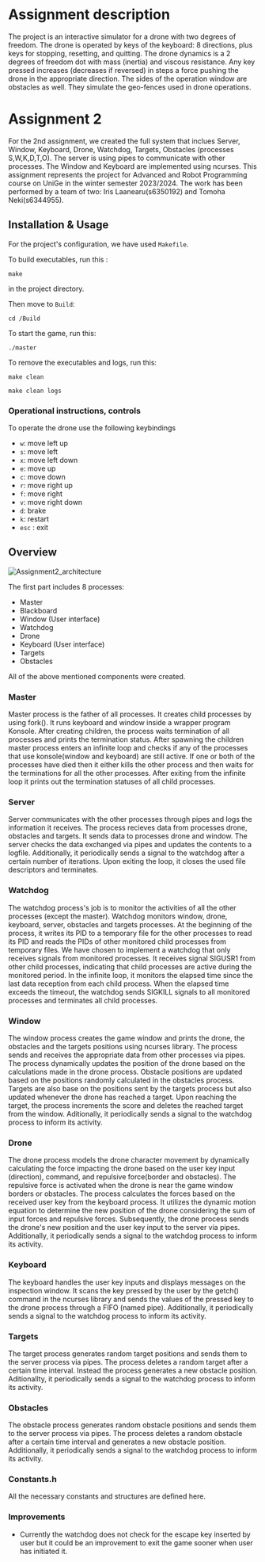 # Assignment description
The project is an interactive simulator for a drone with two degrees of freedom.
The drone is operated by keys of the keyboard: 8 directions, plus keys for stopping, resetting, and quitting.
The drone dynamics is a 2 degrees of freedom dot with mass (inertia) and viscous resistance. Any key pressed increases (decreases if reversed) in steps a force pushing the drone in the appropriate direction.
The sides of the operation window are obstacles as well. They simulate the geo-fences used in drone operations.

# Assignment 2
For the 2nd assignment, we created the full system that inclues Server, Window, Keyboard, Drone, Watchdog, Targets, Obstacles (processes S,W,K,D,T,O). The server is using pipes to communicate with other processes. The Window and Keyboard are implemented using ncurses. This assignment represents the project for Advanced and Robot Programming course on UniGe in the winter semester 2023/2024.
The work has been performed by a team of two: Iris Laanearu(s6350192) and Tomoha Neki(s6344955).


## Installation & Usage
For the project's configuration, we have used `Makefile`.

To build executables, run this :
```
make
```
in the project directory.

Then move to `Build`:
```
cd /Build
```
To start the game, run this:
```
./master
```

To remove the executables and logs, run this:
```
make clean
```

```
make clean logs
```





###  Operational instructions, controls ###
To operate the drone use the following keybindings
- `w`: move left up
- `s`: move left
- `x`: move left down
- `e`: move up
- `c`: move down
- `r`: move right up
- `f`: move right
- `v`: move right down
- `d`: brake
- `k`: restart
- `esc` : exit



## Overview 

![Assignment2_architecture](https://github.com/TNunige/ARP_Assignment_Mandarins/assets/145358917/d9ae39fd-2cbb-46a1-822e-01ee50ff898f)


The first part includes  8 processes:
- Master
- Blackboard
- Window (User interface)
- Watchdog
- Drone
- Keyboard (User interface)
- Targets
- Obstacles

All of the above mentioned components were created.

### Master
Master process is the father of all processes. It creates child processes by using fork(). It runs keyboard and window inside a wrapper program Konsole.
After creating children, the process waits termination of all processes and prints the termination status.
After spawning the children master process enters an infinite loop and checks if any of the processes that use konsole(window and keyboard) are still active. If one or both of the processes have died then it either kills the other process and then waits for the terminations for all the other processes. After exiting from the infinite loop it prints out the termination statuses of all child processes.	

### Server
Server communicates with the other processes through pipes and logs the information it receives. The process recieves data from processes drone, obstacles and targets. It sends data to processes drone and window. The server checks the data exchanged via pipes and updates the contents to a logfile. Additionally, it periodically sends a signal to the watchdog after a certain number of iterations. Upon exiting the loop, it closes the used file descriptors and terminates.


### Watchdog
The watchdog process's job is to monitor the activities of all the other processes (except the master). Watchdog monitors window, drone, keyboard, server, obstacles and targets processes. At the beginning of the process, it writes its PID to a temporary file for the other processes to read its PID and reads the PIDs of other monitored child processes from temporary files. We have chosen to implement a watchdog that only receives signals from monitored processes. It receives signal SIGUSR1 from other child processes, indicating that child processes are active during the monitored period. In the infinite loop, it monitors the elapsed time since the last data reception from each child process. When the elapsed time exceeds the timeout, the watchdog sends SIGKILL signals to all monitored processes and terminates all child processes.

### Window
The window process creates the game window and prints the drone, the obstacles and the targets positions using ncurses library. The process sends and receives the appropriate data from other processes via pipes. The process dynamically updates the position of the drone based on the calculations made in the drone process. Obstacle positions are updated based on the positions randomly calculated in the obstacles process. Targets are also base on the positions sent by the targets process but also updated whenever the drone has reached a target. Upon reaching the target, the process increments the score and deletes the reached target from the window. Aditionally, it periodically sends a signal to the watchdog process to inform its activity.


### Drone
The drone process models the drone character movement by dynamically calculating the force impacting the drone based on the user key input (direction), command, and repulsive force(border and obstacles). The repulsive force is activated when the drone is near the game window borders or obstacles. The process calculates the forces based on the received user key from the keyboard process. It utilizes the dynamic motion equation to determine the new position of the drone considering the sum of input forces and repulsive forces. Subsequently, the drone process sends the drone's new position and the user key input to the server via pipes. Additionally, it periodically sends a signal to the watchdog process to inform its activity.



### Keyboard 
The keyboard handles the user key inputs and displays messages on the inspection window. It scans the key pressed by the user by the getch() command in the ncurses library and sends the values of the pressed key to the drone process through a FIFO (named pipe). Additionally, it periodically sends a signal to the watchdog process to inform its activity.

### Targets
The target process generates random target positions and sends them to the server process via pipes. The process deletes a random target after a certain time interval. Instead the process generates a new obstacle position. Aditionallty, it periodically sends a signal to the watchdog process to inform its activity.

### Obstacles
The obstacle process generates random obstacle positions and sends them to the server process via pipes. The process deletes a random obstacle after a certain time interval and generates a new obstacle position. Additionally, it periodically sends a signal to the watchdog process to inform its activity.

### Constants.h ###
All the necessary constants and structures are defined here.

### Improvements ###

- Currently the watchdog does not check for the escape key inserted by user but it could be an improvement to exit the game sooner when user has initiated it.


   








